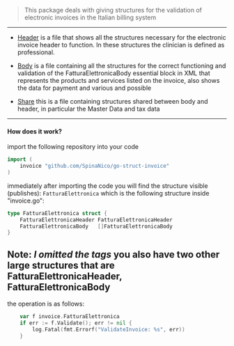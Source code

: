 >This package deals with giving structures for the validation of electronic 
invoices in the Italian billing system
---

+ [Header](header.go)  is a file that shows all the structures necessary for the electronic invoice header to function. In these structures the clinician is defined as professional.

+ [Body](body.go) is a file containing all the structures for the correct functioning and validation of the FatturaElettronicaBody essential block in XML that represents the products and services listed on the invoice, also shows the data for payment and various and possible

+ [Share](share.go) this is a file containing structures shared between body and header, in particular the Master Data and tax data

---

#### How does it work?
import the following repository into your code
```go
import (
	invoice "github.com/SpinaNico/go-struct-invoice"
)
```
immediately after importing the code you will find the structure visible (publishes): `FatturaElettronica`
which is the following structure inside "invoice.go":

```go
type FatturaElettronica struct {
	FatturaElettronicaHeader FatturaElettronicaHeader
	FatturaElettronicaBody   []FatturaElettronicaBody 
}
```
**Note:** *I omitted the tags*
you also have two other large structures that are FatturaElettronicaHeader, FatturaElettronicaBody
---
the operation is as follows:

```go
	var f invoice.FatturaElettronica
	if err := f.Validate(); err != nil {
		log.Fatal(fmt.Errorf("ValidateInvoice: %s", err))
	}
```
